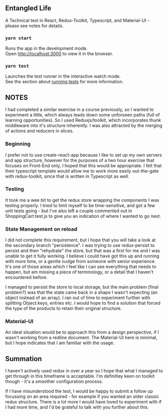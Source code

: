 ## Entangled Life
A Technical test in React, Redux-Toolkit, Typescript, and Material-UI - please see notes for details.

### `yarn start`

Runs the app in the development mode.<br />
Open [http://localhost:3000](http://localhost:3000) to view it in the browser.

### `yarn test`

Launches the test runner in the interactive watch mode.<br />
See the section about [running tests](https://facebook.github.io/create-react-app/docs/running-tests) for more information.

## NOTES
I had completed a similar exercise in a course previously, so I wanted to experiment a little, which always leads down some unforseen paths (full of learning opportunities). So I used Reduxjs/toolkit, which incorporates thunk middleware into it's structure inherently. I was also attracted by the merging of actions and reducers in slices.

### Beginning
I prefer not to use create-react-app because I like to set up my own servers and app structure, however for the purposes of a two hour exercise that focuses on Front-End only, I hoped that this would be appropriate. I felt that their typescript template would allow me to work more easily out-the-gate with redux-toolkit, since that is written in Typescript as well.

### Testing
It took me a wee bit to get the redux store wrapping the components I was testing properly. I tried to limit myself to be time-sensitive, and got a few unit tests going - but I've also left a couple commented out in ShoppingCart.test.js to give you an indication of where I wanted to go next.

### State Management on reload
I did not complete this requirement, but I hope that you will take a look at the secondary branch "persistence". I was trying to use redux-persist to persist and then "rehydrate" the store, but that was a first for me and I was unable to get it fully working. I believe I could have got this up and running with more time, or a gentle nudge from someone with senior experience. It's one of those areas which I feel like I can see everything that needs to happen, but am missing a piece of terminology, or a detail that I haven't encountered before.

I managed to persist the store to local storage, but the main problem (final problem?) was that the state came back in a shape I wasn't expecting (an object instead of an array). I ran out of time to experiment further with splitting Object.keys, entries etc. I would hope to find a solution that forced the type of the products to retain their original structure.

### Material-UI
An ideal situation would be to approach this from a design perspective, if I wasn't working from a redline document. The Material-UI here is minimal, but I hope indicates that I am familiar with the usage.

## Summation
I haven't actively used redux in over a year so I hope that what I managed to get through in this timeframe is acceptable. I'm definitley keen on toolkit though - it's a smoother configuration process.

If I have misunderstood the test, I would be happy to submit a follow up focussing on an area required - for example if you wanted an older classic redux structure. There is a lot more I would have loved to experiment with if I had more time, and I'd be grateful to talk with you further about this.